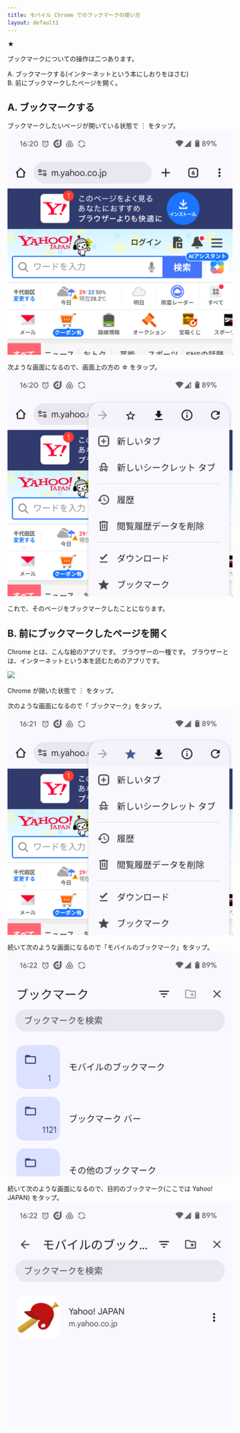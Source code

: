 ```yaml
---
title: モバイル Chrome でのブックマークの使い方
layout: default1
---
```

<i class="fa fa-car"></i>
★
<i class="fa-solid fa-star"></i>

ブックマークについての操作は二つあります。

A. ブックマークする(インターネットという本にしおりをはさむ)  
B. 前にブックマークしたページを開く。

## A. ブックマークする

ブックマークしたいページが開いている状態で ︙ をタップ。
![](a.png)

次ような画面になるので、画面上の方の ☆ をタップ。
![](b.png)

これで、そのページをブックマークしたことになります。

## B. 前にブックマークしたページを開く

Chrome とは、こんな絵のアプリです。
ブラウザーの一種です。
ブラウザーとは、インターネットという本を読むためのアプリです。

![](https://www.google.com/chrome/static/images/chrome-logo.svg)

Chrome が開いた状態で ︙ をタップ。

次のような画面になるので「<i class="fa-solid fa-star-sharp"></i> ブックマーク」をタップ。
![](c.png)

続いて次のような画面になるので「モバイルのブックマーク」をタップ。
![](d.png)

続いて次のような画面になるので、目的のブックマーク(ここでは Yahoo! JAPAN) をタップ。
![](e.png)
